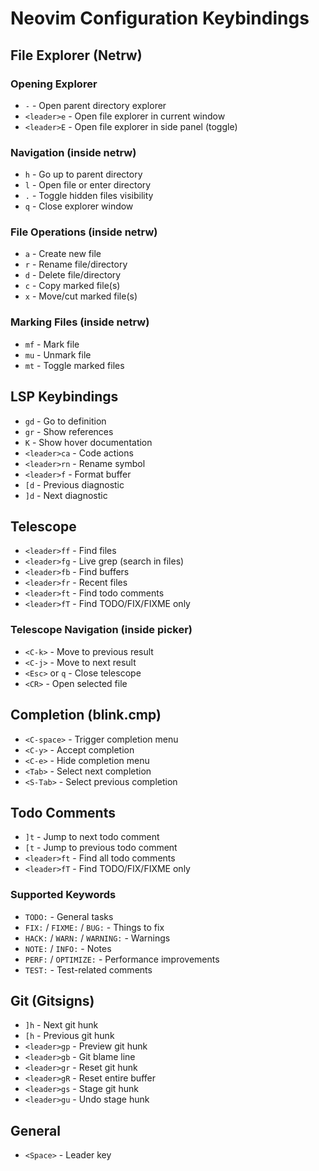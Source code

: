 # Neovim Configuration Keybindings

## File Explorer (Netrw)

### Opening Explorer
- `-` - Open parent directory explorer
- `<leader>e` - Open file explorer in current window
- `<leader>E` - Open file explorer in side panel (toggle)

### Navigation (inside netrw)
- `h` - Go up to parent directory
- `l` - Open file or enter directory
- `.` - Toggle hidden files visibility
- `q` - Close explorer window

### File Operations (inside netrw)
- `a` - Create new file
- `r` - Rename file/directory
- `d` - Delete file/directory
- `c` - Copy marked file(s)
- `x` - Move/cut marked file(s)

### Marking Files (inside netrw)
- `mf` - Mark file
- `mu` - Unmark file
- `mt` - Toggle marked files

## LSP Keybindings

- `gd` - Go to definition
- `gr` - Show references
- `K` - Show hover documentation
- `<leader>ca` - Code actions
- `<leader>rn` - Rename symbol
- `<leader>f` - Format buffer
- `[d` - Previous diagnostic
- `]d` - Next diagnostic

## Telescope

- `<leader>ff` - Find files
- `<leader>fg` - Live grep (search in files)
- `<leader>fb` - Find buffers
- `<leader>fr` - Recent files
- `<leader>ft` - Find todo comments
- `<leader>fT` - Find TODO/FIX/FIXME only

### Telescope Navigation (inside picker)
- `<C-k>` - Move to previous result
- `<C-j>` - Move to next result
- `<Esc>` or `q` - Close telescope
- `<CR>` - Open selected file

## Completion (blink.cmp)

- `<C-space>` - Trigger completion menu
- `<C-y>` - Accept completion
- `<C-e>` - Hide completion menu
- `<Tab>` - Select next completion
- `<S-Tab>` - Select previous completion

## Todo Comments

- `]t` - Jump to next todo comment
- `[t` - Jump to previous todo comment
- `<leader>ft` - Find all todo comments
- `<leader>fT` - Find TODO/FIX/FIXME only

### Supported Keywords
- `TODO:` - General tasks
- `FIX:` / `FIXME:` / `BUG:` - Things to fix
- `HACK:` / `WARN:` / `WARNING:` - Warnings
- `NOTE:` / `INFO:` - Notes
- `PERF:` / `OPTIMIZE:` - Performance improvements
- `TEST:` - Test-related comments

## Git (Gitsigns)

- `]h` - Next git hunk
- `[h` - Previous git hunk
- `<leader>gp` - Preview git hunk
- `<leader>gb` - Git blame line
- `<leader>gr` - Reset git hunk
- `<leader>gR` - Reset entire buffer
- `<leader>gs` - Stage git hunk
- `<leader>gu` - Undo stage hunk

## General

- `<Space>` - Leader key
